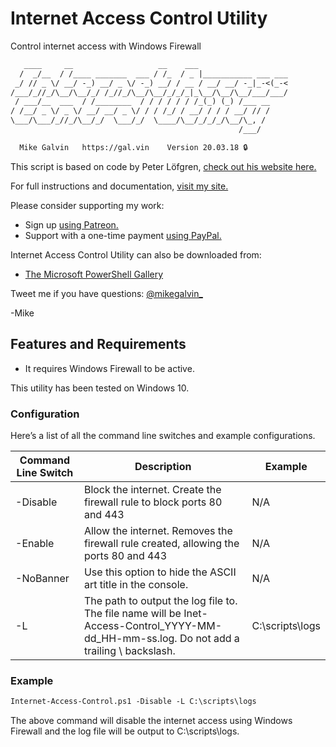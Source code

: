# Internet Access Control Utility

Control internet access with Windows Firewall

``` txt
   ____     __                   __    ___
  /  _/__  / /____ _______  ___ / /_  / _ |___________ ___ ___
 _/ // _ \/ __/ -_) __/ _ \/ -_) __/ / __ / __/ __/ -_|_-<(_-<
/___/_//_/\__/\__/_/ /_//_/\__/\__/_/_/_|_\__/\__/\__/___/___/
 / ___/__  ___  / /________  / / / / / / /_(_) (_) /___ __
/ /__/ _ \/ _ \/ __/ __/ _ \/ / / /_/ / __/ / / / __/ // /
\___/\___/_//_/\__/_/  \___/_/  \____/\__/_/_/_/\__/\_, /
                                                   /___/

  Mike Galvin   https://gal.vin    Version 20.03.18 🔒
```

This script is based on code by Peter Löfgren, [check out his website here.](https://syscenramblings.wordpress.com)

For full instructions and documentation, [visit my site.](https://gal.vin/2020/03/17/internet-access-control-utility)

Please consider supporting my work:

* Sign up [using Patreon.](https://www.patreon.com/mikegalvin)
* Support with a one-time payment [using PayPal.](https://www.paypal.me/digressive)

Internet Access Control Utility can also be downloaded from:

* [The Microsoft PowerShell Gallery](https://www.powershellgallery.com/packages/Internet-Access-Control)

Tweet me if you have questions: [@mikegalvin_](https://twitter.com/mikegalvin_)

-Mike

## Features and Requirements

* It requires Windows Firewall to be active.

This utility has been tested on Windows 10.

### Configuration

Here’s a list of all the command line switches and example configurations.

| Command Line Switch | Description | Example |
| ------------------- | ----------- | ------- |
| -Disable | Block the internet. Create the firewall rule to block ports 80 and 443 | N/A |
| -Enable | Allow the internet. Removes the firewall rule created, allowing the ports 80 and 443 | N/A |
| -NoBanner | Use this option to hide the ASCII art title in the console. | N/A |
| -L | The path to output the log file to. The file name will be Inet-Access-Control_YYYY-MM-dd_HH-mm-ss.log. Do not add a trailing \ backslash. | C:\scripts\logs |

### Example

``` txt
Internet-Access-Control.ps1 -Disable -L C:\scripts\logs
```

The above command will disable the internet access using Windows Firewall and the log file will be output to C:\scripts\logs.
